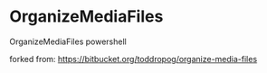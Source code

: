 OrganizeMediaFiles
==================
OrganizeMediaFiles powershell 

forked from:
https://bitbucket.org/toddropog/organize-media-files
